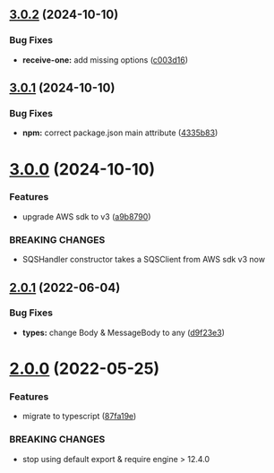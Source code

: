 ## [3.0.2](https://github.com/Sagacify/sqs-handler/compare/v3.0.1...v3.0.2) (2024-10-10)


### Bug Fixes

* **receive-one:** add missing options ([c003d16](https://github.com/Sagacify/sqs-handler/commit/c003d16707a267dbdf11940a44421c85c141292e))

## [3.0.1](https://github.com/Sagacify/sqs-handler/compare/v3.0.0...v3.0.1) (2024-10-10)


### Bug Fixes

* **npm:** correct package.json main attribute ([4335b83](https://github.com/Sagacify/sqs-handler/commit/4335b834db086f00d44cc5c780c325ad486a83bf))

# [3.0.0](https://github.com/Sagacify/sqs-handler/compare/v2.0.1...v3.0.0) (2024-10-10)


### Features

* upgrade AWS sdk to v3 ([a9b8790](https://github.com/Sagacify/sqs-handler/commit/a9b8790138ae1b335d985c0988113ffe8149d3be))


### BREAKING CHANGES

* SQSHandler constructor takes a SQSClient from AWS sdk v3 now

## [2.0.1](https://github.com/Sagacify/sqs-handler/compare/v2.0.0...v2.0.1) (2022-06-04)


### Bug Fixes

* **types:** change Body & MessageBody to any ([d9f23e3](https://github.com/Sagacify/sqs-handler/commit/d9f23e3c4d7d310e21bc1b22ba58df79262fb916))

# [2.0.0](https://github.com/Sagacify/sqs-handler/compare/v1.2.1...v2.0.0) (2022-05-25)


### Features

* migrate to typescript ([87fa19e](https://github.com/Sagacify/sqs-handler/commit/87fa19ee250a045ca9297c266ae9a352125dedd4))


### BREAKING CHANGES

* stop using default export & require engine > 12.4.0
